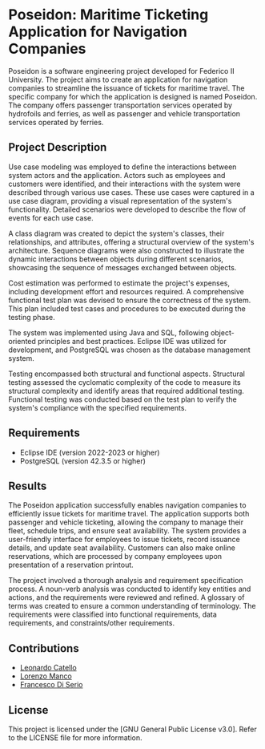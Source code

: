 # Poseidon: Maritime Ticketing Application for Navigation Companies

Poseidon is a software engineering project developed for Federico II University. The project aims to create an application for navigation companies to streamline the issuance of tickets for maritime travel. The specific company for which the application is designed is named Poseidon. The company offers passenger transportation services operated by hydrofoils and ferries, as well as passenger and vehicle transportation services operated by ferries.

## Project Description
Use case modeling was employed to define the interactions between system actors and the application. Actors such as employees and customers were identified, and their interactions with the system were described through various use cases. These use cases were captured in a use case diagram, providing a visual representation of the system's functionality. Detailed scenarios were developed to describe the flow of events for each use case.

A class diagram was created to depict the system's classes, their relationships, and attributes, offering a structural overview of the system's architecture. Sequence diagrams were also constructed to illustrate the dynamic interactions between objects during different scenarios, showcasing the sequence of messages exchanged between objects.

Cost estimation was performed to estimate the project's expenses, including development effort and resources required. A comprehensive functional test plan was devised to ensure the correctness of the system. This plan included test cases and procedures to be executed during the testing phase.

The system was implemented using Java and SQL, following object-oriented principles and best practices. Eclipse IDE was utilized for development, and PostgreSQL was chosen as the database management system.

Testing encompassed both structural and functional aspects. Structural testing assessed the cyclomatic complexity of the code to measure its structural complexity and identify areas that required additional testing. Functional testing was conducted based on the test plan to verify the system's compliance with the specified requirements.

## Requirements
- Eclipse IDE (version 2022-2023 or higher)
- PostgreSQL (version 42.3.5 or higher)

## Results
The Poseidon application successfully enables navigation companies to efficiently issue tickets for maritime travel. The application supports both passenger and vehicle ticketing, allowing the company to manage their fleet, schedule trips, and ensure seat availability. The system provides a user-friendly interface for employees to issue tickets, record issuance details, and update seat availability. Customers can also make online reservations, which are processed by company employees upon presentation of a reservation printout.

The project involved a thorough analysis and requirement specification process. A noun-verb analysis was conducted to identify key entities and actions, and the requirements were reviewed and refined. A glossary of terms was created to ensure a common understanding of terminology. The requirements were classified into functional requirements, data requirements, and constraints/other requirements.

## Contributions
- [Leonardo Catello](https://github.com/Leonard2310) 
- [Lorenzo Manco](https://github.com/Dad-cip)
- [Francesco Di Serio](https://github.com/fdiserio)

## License
This project is licensed under the [GNU General Public License v3.0]. Refer to the LICENSE file for more information.
